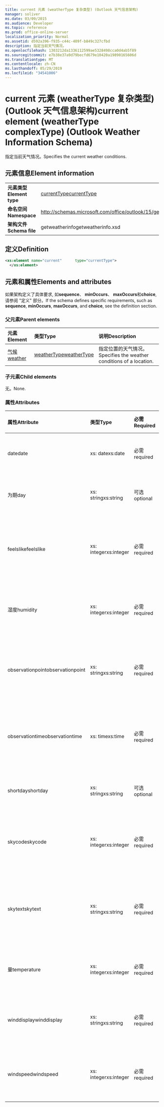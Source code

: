 ```yaml
---
title: current 元素 (weatherType 复杂类型) (Outlook 天气信息架构)
manager: soliver
ms.date: 03/09/2015
ms.audience: Developer
ms.topic: reference
ms.prod: office-online-server
localization_priority: Normal
ms.assetid: d592a396-f935-c44c-409f-b849c327cfbd
description: 指定当前天气情况。
ms.openlocfilehash: 1303212da1336112599ae5328498cca0d4ab5f89
ms.sourcegitcommit: e7b38e37a9d79becfd679e10420a19890165606d
ms.translationtype: MT
ms.contentlocale: zh-CN
ms.lasthandoff: 05/29/2019
ms.locfileid: "34541006"
---
```

# <a name="current-element-weathertype-complextype-outlook-weather-information-schema"></a><span data-ttu-id="96a86-103">current 元素 (weatherType 复杂类型) (Outlook 天气信息架构)</span><span class="sxs-lookup"><span data-stu-id="96a86-103">current element (weatherType complexType) (Outlook Weather Information Schema)</span></span>

<span data-ttu-id="96a86-104">指定当前天气情况。</span><span class="sxs-lookup"><span data-stu-id="96a86-104">Specifies the current weather conditions.</span></span>
  
## <a name="element-information"></a><span data-ttu-id="96a86-105">元素信息</span><span class="sxs-lookup"><span data-stu-id="96a86-105">Element information</span></span>

|||
|:-----|:-----|
|<span data-ttu-id="96a86-106">**元素类型**</span><span class="sxs-lookup"><span data-stu-id="96a86-106">**Element type**</span></span> <br/> |[<span data-ttu-id="96a86-107">currentType</span><span class="sxs-lookup"><span data-stu-id="96a86-107">currentType</span></span>](currenttype-complextype-outlook-weather-information-schema.md) <br/> |
|<span data-ttu-id="96a86-108">**命名空间**</span><span class="sxs-lookup"><span data-stu-id="96a86-108">**Namespace**</span></span> <br/> |http://schemas.microsoft.com/office/outlook/15/getweatherinfo.xsd  <br/> |
|<span data-ttu-id="96a86-109">**架构文件**</span><span class="sxs-lookup"><span data-stu-id="96a86-109">**Schema file**</span></span> <br/> |<span data-ttu-id="96a86-110">getweatherinfo</span><span class="sxs-lookup"><span data-stu-id="96a86-110">getweatherinfo.xsd</span></span>  <br/> |
   
## <a name="definition"></a><span data-ttu-id="96a86-111">定义</span><span class="sxs-lookup"><span data-stu-id="96a86-111">Definition</span></span>

```XML
<xs:element name="current"      type="currentType">
  </xs:element>  

```

## <a name="elements-and-attributes"></a><span data-ttu-id="96a86-112">元素和属性</span><span class="sxs-lookup"><span data-stu-id="96a86-112">Elements and attributes</span></span>

<span data-ttu-id="96a86-113">如果架构定义了具体要求, 如**sequence**、 **minOccurs**、 **maxOccurs**和**choice**, 请参阅 "定义" 部分。</span><span class="sxs-lookup"><span data-stu-id="96a86-113">If the schema defines specific requirements, such as **sequence**, **minOccurs**, **maxOccurs**, and **choice**, see the definition section.</span></span> 
  
### <a name="parent-elements"></a><span data-ttu-id="96a86-114">父元素</span><span class="sxs-lookup"><span data-stu-id="96a86-114">Parent elements</span></span>

|<span data-ttu-id="96a86-115">**元素**</span><span class="sxs-lookup"><span data-stu-id="96a86-115">**Element**</span></span>|<span data-ttu-id="96a86-116">**类型**</span><span class="sxs-lookup"><span data-stu-id="96a86-116">**Type**</span></span>|<span data-ttu-id="96a86-117">**说明**</span><span class="sxs-lookup"><span data-stu-id="96a86-117">**Description**</span></span>|
|:-----|:-----|:-----|
|[<span data-ttu-id="96a86-118">气候</span><span class="sxs-lookup"><span data-stu-id="96a86-118">weather</span></span>](weather-element-weatherdata-elementoutlook-weather-information-schema.md) <br/> |[<span data-ttu-id="96a86-119">weatherType</span><span class="sxs-lookup"><span data-stu-id="96a86-119">weatherType</span></span>](weathertype-complextype-outlook-weather-information-schema.md) <br/> |<span data-ttu-id="96a86-120">指定位置的天气情况。</span><span class="sxs-lookup"><span data-stu-id="96a86-120">Specifies the weather conditions of a location.</span></span>  <br/> |
   
### <a name="child-elements"></a><span data-ttu-id="96a86-121">子元素</span><span class="sxs-lookup"><span data-stu-id="96a86-121">Child elements</span></span>

<span data-ttu-id="96a86-122">无。</span><span class="sxs-lookup"><span data-stu-id="96a86-122">None.</span></span>
  
### <a name="attributes"></a><span data-ttu-id="96a86-123">属性</span><span class="sxs-lookup"><span data-stu-id="96a86-123">Attributes</span></span>

|<span data-ttu-id="96a86-124">**属性**</span><span class="sxs-lookup"><span data-stu-id="96a86-124">**Attribute**</span></span>|<span data-ttu-id="96a86-125">**类型**</span><span class="sxs-lookup"><span data-stu-id="96a86-125">**Type**</span></span>|<span data-ttu-id="96a86-126">**必需**</span><span class="sxs-lookup"><span data-stu-id="96a86-126">**Required**</span></span>|<span data-ttu-id="96a86-127">**描述**</span><span class="sxs-lookup"><span data-stu-id="96a86-127">**Description**</span></span>|<span data-ttu-id="96a86-128">**可能的值**</span><span class="sxs-lookup"><span data-stu-id="96a86-128">**Possible values**</span></span>|
|:-----|:-----|:-----|:-----|:-----|
|<span data-ttu-id="96a86-129">date</span><span class="sxs-lookup"><span data-stu-id="96a86-129">date</span></span>  <br/> |<span data-ttu-id="96a86-130">xs: date</span><span class="sxs-lookup"><span data-stu-id="96a86-130">xs:date</span></span>  <br/> |<span data-ttu-id="96a86-131">必需</span><span class="sxs-lookup"><span data-stu-id="96a86-131">required</span></span>  <br/> |<span data-ttu-id="96a86-132">指定今天的日期。</span><span class="sxs-lookup"><span data-stu-id="96a86-132">Specifies today's date.</span></span>  <br/> |<span data-ttu-id="96a86-133">类型 xs: date 的值</span><span class="sxs-lookup"><span data-stu-id="96a86-133">A value of the type xs:date</span></span>  <br/> |
|<span data-ttu-id="96a86-134">为期</span><span class="sxs-lookup"><span data-stu-id="96a86-134">day</span></span>  <br/> |<span data-ttu-id="96a86-135">xs: string</span><span class="sxs-lookup"><span data-stu-id="96a86-135">xs:string</span></span>  <br/> |<span data-ttu-id="96a86-136">可选</span><span class="sxs-lookup"><span data-stu-id="96a86-136">optional</span></span>  <br/> |<span data-ttu-id="96a86-137">指定预测的日期。</span><span class="sxs-lookup"><span data-stu-id="96a86-137">Specifies a day for the forecast.</span></span>  <br/> |<span data-ttu-id="96a86-138">类型 xs: string 的值</span><span class="sxs-lookup"><span data-stu-id="96a86-138">A value of the type xs:string</span></span>  <br/> |
|<span data-ttu-id="96a86-139">feelslike</span><span class="sxs-lookup"><span data-stu-id="96a86-139">feelslike</span></span>  <br/> |<span data-ttu-id="96a86-140">xs: integer</span><span class="sxs-lookup"><span data-stu-id="96a86-140">xs:integer</span></span>  <br/> |<span data-ttu-id="96a86-141">必需</span><span class="sxs-lookup"><span data-stu-id="96a86-141">required</span></span>  <br/> |<span data-ttu-id="96a86-142">指定当前天气的外观的温度。</span><span class="sxs-lookup"><span data-stu-id="96a86-142">Specifies the temperature of how the current weather feels like.</span></span>  <br/> |<span data-ttu-id="96a86-143">类型 xs: integer 的值</span><span class="sxs-lookup"><span data-stu-id="96a86-143">A value of the type xs:integer</span></span>  <br/> |
|<span data-ttu-id="96a86-144">湿度</span><span class="sxs-lookup"><span data-stu-id="96a86-144">humidity</span></span>  <br/> |<span data-ttu-id="96a86-145">xs: integer</span><span class="sxs-lookup"><span data-stu-id="96a86-145">xs:integer</span></span>  <br/> |<span data-ttu-id="96a86-146">必需</span><span class="sxs-lookup"><span data-stu-id="96a86-146">required</span></span>  <br/> |<span data-ttu-id="96a86-147">指定当前的数值湿度值。</span><span class="sxs-lookup"><span data-stu-id="96a86-147">Specifies the current numerical humidity value.</span></span>  <br/> |<span data-ttu-id="96a86-148">类型 xs: integer 的值</span><span class="sxs-lookup"><span data-stu-id="96a86-148">A value of the type xs:integer</span></span>  <br/> |
|<span data-ttu-id="96a86-149">observationpoint</span><span class="sxs-lookup"><span data-stu-id="96a86-149">observationpoint</span></span>  <br/> |<span data-ttu-id="96a86-150">xs: string</span><span class="sxs-lookup"><span data-stu-id="96a86-150">xs:string</span></span>  <br/> |<span data-ttu-id="96a86-151">必需</span><span class="sxs-lookup"><span data-stu-id="96a86-151">required</span></span>  <br/> |<span data-ttu-id="96a86-152">指定观察当前天气信息的位置。</span><span class="sxs-lookup"><span data-stu-id="96a86-152">Specifies where the current weather information is observed from.</span></span>  <br/> |<span data-ttu-id="96a86-153">类型 xs: string 的值</span><span class="sxs-lookup"><span data-stu-id="96a86-153">A value of the type xs:string</span></span>  <br/> |
|<span data-ttu-id="96a86-154">observationtime</span><span class="sxs-lookup"><span data-stu-id="96a86-154">observationtime</span></span>  <br/> |<span data-ttu-id="96a86-155">xs: time</span><span class="sxs-lookup"><span data-stu-id="96a86-155">xs:time</span></span>  <br/> |<span data-ttu-id="96a86-156">必需</span><span class="sxs-lookup"><span data-stu-id="96a86-156">required</span></span>  <br/> |<span data-ttu-id="96a86-157">指定何时在中观察当前天气信息。</span><span class="sxs-lookup"><span data-stu-id="96a86-157">Specifies when the current weather information is observed at.</span></span>  <br/> |<span data-ttu-id="96a86-158">类型 xs: time 的值</span><span class="sxs-lookup"><span data-stu-id="96a86-158">A value of the type xs:time</span></span>  <br/> |
|<span data-ttu-id="96a86-159">shortday</span><span class="sxs-lookup"><span data-stu-id="96a86-159">shortday</span></span>  <br/> |<span data-ttu-id="96a86-160">xs: string</span><span class="sxs-lookup"><span data-stu-id="96a86-160">xs:string</span></span>  <br/> |<span data-ttu-id="96a86-161">可选</span><span class="sxs-lookup"><span data-stu-id="96a86-161">optional</span></span>  <br/> |<span data-ttu-id="96a86-162">指定缩写形式的日期。</span><span class="sxs-lookup"><span data-stu-id="96a86-162">Specifies a day in abbreviated form.</span></span>  <br/> |<span data-ttu-id="96a86-163">类型 xs: string 的值</span><span class="sxs-lookup"><span data-stu-id="96a86-163">A value of the type xs:string</span></span>  <br/> |
|<span data-ttu-id="96a86-164">skycode</span><span class="sxs-lookup"><span data-stu-id="96a86-164">skycode</span></span>  <br/> |<span data-ttu-id="96a86-165">xs: integer</span><span class="sxs-lookup"><span data-stu-id="96a86-165">xs:integer</span></span>  <br/> |<span data-ttu-id="96a86-166">必需</span><span class="sxs-lookup"><span data-stu-id="96a86-166">required</span></span>  <br/> |<span data-ttu-id="96a86-167">指定当前天气条件的整数代码。</span><span class="sxs-lookup"><span data-stu-id="96a86-167">Specifies an integer code for the current weather conditions.</span></span>  <br/> |<span data-ttu-id="96a86-168">类型 xs: integer 的值</span><span class="sxs-lookup"><span data-stu-id="96a86-168">A value of the type xs:integer</span></span>  <br/> |
|<span data-ttu-id="96a86-169">skytext</span><span class="sxs-lookup"><span data-stu-id="96a86-169">skytext</span></span>  <br/> |<span data-ttu-id="96a86-170">xs: string</span><span class="sxs-lookup"><span data-stu-id="96a86-170">xs:string</span></span>  <br/> |<span data-ttu-id="96a86-171">必需</span><span class="sxs-lookup"><span data-stu-id="96a86-171">required</span></span>  <br/> |<span data-ttu-id="96a86-172">指定一个描述当前天气情况的两个字。</span><span class="sxs-lookup"><span data-stu-id="96a86-172">Specifies one to two words describing current weather conditions.</span></span>  <br/> |<span data-ttu-id="96a86-173">类型 xs: string 的值</span><span class="sxs-lookup"><span data-stu-id="96a86-173">A value of the type xs:string</span></span>  <br/> |
|<span data-ttu-id="96a86-174">量</span><span class="sxs-lookup"><span data-stu-id="96a86-174">temperature</span></span>  <br/> |<span data-ttu-id="96a86-175">xs: integer</span><span class="sxs-lookup"><span data-stu-id="96a86-175">xs:integer</span></span>  <br/> |<span data-ttu-id="96a86-176">必需</span><span class="sxs-lookup"><span data-stu-id="96a86-176">required</span></span>  <br/> |<span data-ttu-id="96a86-177">指定位置的当前温度。</span><span class="sxs-lookup"><span data-stu-id="96a86-177">Specifies the current temperature of the location.</span></span>  <br/> |<span data-ttu-id="96a86-178">类型 xs: integer 的值</span><span class="sxs-lookup"><span data-stu-id="96a86-178">A value of the type xs:integer</span></span>  <br/> |
|<span data-ttu-id="96a86-179">winddisplay</span><span class="sxs-lookup"><span data-stu-id="96a86-179">winddisplay</span></span>  <br/> |<span data-ttu-id="96a86-180">xs: string</span><span class="sxs-lookup"><span data-stu-id="96a86-180">xs:string</span></span>  <br/> |<span data-ttu-id="96a86-181">必需</span><span class="sxs-lookup"><span data-stu-id="96a86-181">required</span></span>  <br/> |<span data-ttu-id="96a86-182">一个描述当前风条件的字符串。</span><span class="sxs-lookup"><span data-stu-id="96a86-182">A string that describes the current wind conditions.</span></span>  <br/> |<span data-ttu-id="96a86-183">类型 xs: string 的值</span><span class="sxs-lookup"><span data-stu-id="96a86-183">A value of the type xs:string</span></span>  <br/> |
|<span data-ttu-id="96a86-184">windspeed</span><span class="sxs-lookup"><span data-stu-id="96a86-184">windspeed</span></span>  <br/> |<span data-ttu-id="96a86-185">xs: integer</span><span class="sxs-lookup"><span data-stu-id="96a86-185">xs:integer</span></span>  <br/> |<span data-ttu-id="96a86-186">必需</span><span class="sxs-lookup"><span data-stu-id="96a86-186">required</span></span>  <br/> |<span data-ttu-id="96a86-187">指定当前的数值风速度值。</span><span class="sxs-lookup"><span data-stu-id="96a86-187">Specifies the current numerical wind speed value.</span></span>  <br/> |<span data-ttu-id="96a86-188">类型 xs: integer 的值</span><span class="sxs-lookup"><span data-stu-id="96a86-188">A value of the type xs:integer</span></span>  <br/> |
   

